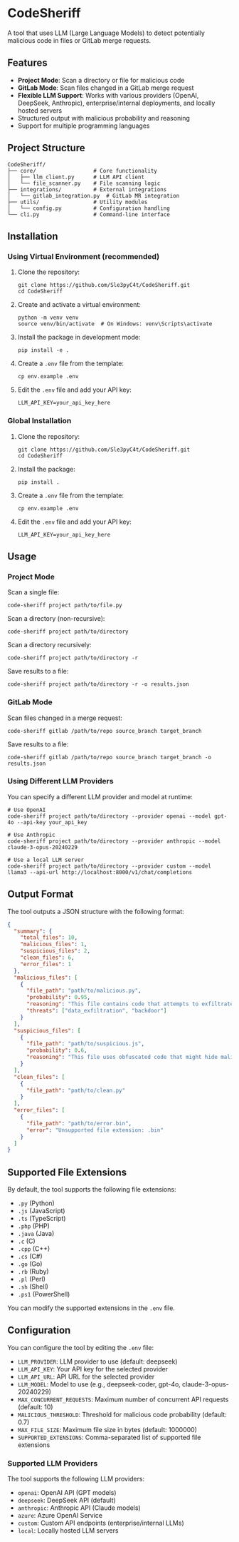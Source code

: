 # CodeSheriff

A tool that uses LLM (Large Language Models) to detect potentially malicious code in files or GitLab merge requests.

## Features

- **Project Mode**: Scan a directory or file for malicious code
- **GitLab Mode**: Scan files changed in a GitLab merge request
- **Flexible LLM Support**: Works with various providers (OpenAI, DeepSeek, Anthropic), enterprise/internal deployments, and locally hosted servers
- Structured output with malicious probability and reasoning
- Support for multiple programming languages

## Project Structure

```
CodeSheriff/
├── core/                  # Core functionality
│   ├── llm_client.py      # LLM API client
│   └── file_scanner.py    # File scanning logic
├── integrations/          # External integrations
│   └── gitlab_integration.py  # GitLab MR integration
├── utils/                 # Utility modules
│   └── config.py          # Configuration handling
└── cli.py                 # Command-line interface
```

## Installation

### Using Virtual Environment (recommended)

1. Clone the repository:
   ```
   git clone https://github.com/Sle3pyC4t/CodeSheriff.git
   cd CodeSheriff
   ```

2. Create and activate a virtual environment:
   ```
   python -m venv venv
   source venv/bin/activate  # On Windows: venv\Scripts\activate
   ```

3. Install the package in development mode:
   ```
   pip install -e .
   ```

4. Create a `.env` file from the template:
   ```
   cp env.example .env
   ```

5. Edit the `.env` file and add your API key:
   ```
   LLM_API_KEY=your_api_key_here
   ```

### Global Installation

1. Clone the repository:
   ```
   git clone https://github.com/Sle3pyC4t/CodeSheriff.git
   cd CodeSheriff
   ```

2. Install the package:
   ```
   pip install .
   ```

3. Create a `.env` file from the template:
   ```
   cp env.example .env
   ```

4. Edit the `.env` file and add your API key:
   ```
   LLM_API_KEY=your_api_key_here
   ```

## Usage

### Project Mode

Scan a single file:
```
code-sheriff project path/to/file.py
```

Scan a directory (non-recursive):
```
code-sheriff project path/to/directory
```

Scan a directory recursively:
```
code-sheriff project path/to/directory -r
```

Save results to a file:
```
code-sheriff project path/to/directory -r -o results.json
```

### GitLab Mode

Scan files changed in a merge request:
```
code-sheriff gitlab /path/to/repo source_branch target_branch
```

Save results to a file:
```
code-sheriff gitlab /path/to/repo source_branch target_branch -o results.json
```

### Using Different LLM Providers

You can specify a different LLM provider and model at runtime:

```
# Use OpenAI
code-sheriff project path/to/directory --provider openai --model gpt-4o --api-key your_api_key

# Use Anthropic
code-sheriff project path/to/directory --provider anthropic --model claude-3-opus-20240229

# Use a local LLM server
code-sheriff project path/to/directory --provider custom --model llama3 --api-url http://localhost:8000/v1/chat/completions
```

## Output Format

The tool outputs a JSON structure with the following format:

```json
{
  "summary": {
    "total_files": 10,
    "malicious_files": 1,
    "suspicious_files": 2,
    "clean_files": 6,
    "error_files": 1
  },
  "malicious_files": [
    {
      "file_path": "path/to/malicious.py",
      "probability": 0.95,
      "reasoning": "This file contains code that attempts to exfiltrate sensitive data...",
      "threats": ["data_exfiltration", "backdoor"]
    }
  ],
  "suspicious_files": [
    {
      "file_path": "path/to/suspicious.js",
      "probability": 0.6,
      "reasoning": "This file uses obfuscated code that might hide malicious intent..."
    }
  ],
  "clean_files": [
    {
      "file_path": "path/to/clean.py"
    }
  ],
  "error_files": [
    {
      "file_path": "path/to/error.bin",
      "error": "Unsupported file extension: .bin"
    }
  ]
}
```

## Supported File Extensions

By default, the tool supports the following file extensions:
- `.py` (Python)
- `.js` (JavaScript)
- `.ts` (TypeScript)
- `.php` (PHP)
- `.java` (Java)
- `.c` (C)
- `.cpp` (C++)
- `.cs` (C#)
- `.go` (Go)
- `.rb` (Ruby)
- `.pl` (Perl)
- `.sh` (Shell)
- `.ps1` (PowerShell)

You can modify the supported extensions in the `.env` file.

## Configuration

You can configure the tool by editing the `.env` file:

- `LLM_PROVIDER`: LLM provider to use (default: deepseek)
- `LLM_API_KEY`: Your API key for the selected provider
- `LLM_API_URL`: API URL for the selected provider
- `LLM_MODEL`: Model to use (e.g., deepseek-coder, gpt-4o, claude-3-opus-20240229)
- `MAX_CONCURRENT_REQUESTS`: Maximum number of concurrent API requests (default: 10)
- `MALICIOUS_THRESHOLD`: Threshold for malicious code probability (default: 0.7)
- `MAX_FILE_SIZE`: Maximum file size in bytes (default: 1000000)
- `SUPPORTED_EXTENSIONS`: Comma-separated list of supported file extensions

### Supported LLM Providers

The tool supports the following LLM providers:

- `openai`: OpenAI API (GPT models)
- `deepseek`: DeepSeek API (default)
- `anthropic`: Anthropic API (Claude models)
- `azure`: Azure OpenAI Service
- `custom`: Custom API endpoints (enterprise/internal LLMs)
- `local`: Locally hosted LLM servers 